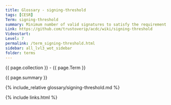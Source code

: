 ```yaml
---
title: Glossary - signing-threshold
tags: [CESR]
Term: signing-threshold
summary: Minimum number of valid signatures to satisfy the requirement for successful validation
Link: https://github.com/trustoverip/acdc/wiki/signing-threshold
Videostart: 
Level: 7
permalink: /term_signing-threshold.html
sidebar: all_lvl3_wot_sidebar
folder: terms
---
```


{{ page.collection }} - {{ page.Term }}

   {{ page.summary }}

{% include_relative glossary/signing-threshold.md %}

 {% include links.html %} 
